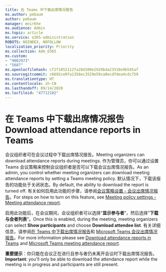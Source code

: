 ```yaml
---
title: 在 Teams 中下载出席情况报告
ms.author: pebaum
author: pebaum
manager: mnirkhe
ms.audience: Admin
ms.topic: article
ms.service: o365-administration
ROBOTS: NOINDEX, NOFOLLOW
localization_priority: Priority
ms.collection: Adm_O365
ms.custom:
- "9002973"
- "5687"
ms.openlocfilehash: cf2f1852112fa28d209e2929bda23318e9b545af
ms.sourcegitcommit: c6692ce0fa1358ec3529e59ca0ecdfdea4cdc759
ms.translationtype: HT
ms.contentlocale: zh-CN
ms.lasthandoff: 09/14/2020
ms.locfileid: "47712102"
---
```

# <a name="download-attendance-reports-in-teams"></a><span data-ttu-id="f9b86-102">在 Teams 中下载出席情况报告</span><span class="sxs-lookup"><span data-stu-id="f9b86-102">Download attendance reports in Teams</span></span>

<span data-ttu-id="f9b86-103">会议组织者可在会议过程中下载出席情况报告。</span><span class="sxs-lookup"><span data-stu-id="f9b86-103">Meeting organizers can download attendance reports during meetings.</span></span> <span data-ttu-id="f9b86-104">作为管理员，你可以通过设置 Teams 会议策略来控制会议组织者是否可以下载会议出席情况报告。</span><span class="sxs-lookup"><span data-stu-id="f9b86-104">As an admin, you control whether meeting organizers can download meeting attendance reports by setting a Teams meeting policy.</span></span> <span data-ttu-id="f9b86-105">默认情况下，下载该报告的功能处于关闭状态。</span><span class="sxs-lookup"><span data-stu-id="f9b86-105">By default, the ability to download the report is turned off.</span></span> <span data-ttu-id="f9b86-106">有关如何启用此功能的步骤，请参阅[会议策略设置 - 会议出席情况报告](https://docs.microsoft.com/microsoftteams/meeting-policies-in-teams#meeting-policy-settings---meeting-attendance-report)。</span><span class="sxs-lookup"><span data-stu-id="f9b86-106">For steps on how to turn on this feature, see  [Meeting policy settings - Meeting attendance report](https://docs.microsoft.com/microsoftteams/meeting-policies-in-teams#meeting-policy-settings---meeting-attendance-report).</span></span>

<span data-ttu-id="f9b86-107">启用此功能后，在会议期间，会议组织者可以选择“**显示参与者**”，然后选择“**下载与会者列表**”。</span><span class="sxs-lookup"><span data-stu-id="f9b86-107">Once this is enabled, during the meeting, meeting organizers can select  **Show participants**  and choose  **Download attendee list**.</span></span> <span data-ttu-id="f9b86-108">有关详细信息，请参阅[在 Teams 中下载出席情况报告](https://support.office.com/article/download-attendance-reports-in-teams-ae7cf170-530c-47d3-84c1-3aedac74d310)和 [Microsoft Teams 会议出席情况报告](https://docs.microsoft.com/microsoftteams/teams-analytics-and-reports/meeting-attendance-report)。</span><span class="sxs-lookup"><span data-stu-id="f9b86-108">For more information please see [Download attendance reports in Teams](https://support.office.com/article/download-attendance-reports-in-teams-ae7cf170-530c-47d3-84c1-3aedac74d310) and [Microsoft Teams meeting attendance report](https://docs.microsoft.com/microsoftteams/teams-analytics-and-reports/meeting-attendance-report).</span></span>

<span data-ttu-id="f9b86-109">**重要提示**：你只能在会议正在进行且参与者仍未离开会议时下载出席情况报告。</span><span class="sxs-lookup"><span data-stu-id="f9b86-109">**Important**: you'll only be able to download the attendance report while the meeting is in progress and participants are still present.</span></span>